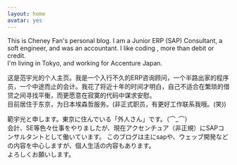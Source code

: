 ```yaml
---
layout: home
avatar: yes
---
```


This is Cheney Fan's personal blog. I am a Junior ERP (SAP) Consultant, a soft engineer, and was an accountant. I like coding , more than debit or credit.<br/>
I'm living in Tokyo, and working for Accenture Japan.

这是范宇光的个人主页。我是一个入行不久的ERP咨询顾问，一个半路出家的程序员，一个中途而止的会计。我花了将近十年的时间才明白，自己不适合在繁琐的借贷之间寻找平衡，而更愿意在寂寞的代码中谋求安慰。
<br>
目前居住于东京，为日本埃森哲服务。(非正式职员，有更好工作联系我哦。(笑))

範宇光と申します。東京に住んでいる「外人さん」です。（⌒_⌒）<br>
会計、SE等色々仕事をやりましたが、現在アクセンチュア（非正規）にSAPコンサルタントとして働いています。
このブログは主にsapや、ウェッブ開発などの内容を中心しますが、個人生活の内容もあります。<br>
よろしくお願いします。